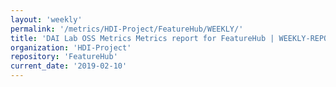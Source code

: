 ```yaml
---
layout: 'weekly'
permalink: '/metrics/HDI-Project/FeatureHub/WEEKLY/'
title: 'DAI Lab OSS Metrics Metrics report for FeatureHub | WEEKLY-REPORT-2019-02-10'
organization: 'HDI-Project'
repository: 'FeatureHub'
current_date: '2019-02-10'
---
```

